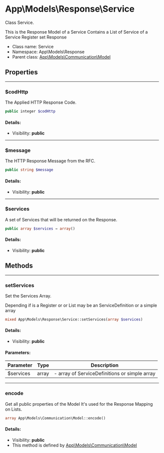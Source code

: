 App\Models\Response\Service
===============

Class Service.

This is the Response Model of a Service
Contains a List of Service of a Service Register set Response


* Class name: Service
* Namespace: App\Models\Response
* Parent class: [App\Models\Communication\Model](App-Models-Communication-Model.md)





Properties
----------


<hr>

### $codHttp

The Applied HTTP Response Code.



```php
public integer $codHttp
```

#### Details:
* Visibility: **public**


<hr>

### $message

The HTTP Response Message from the RFC.



```php
public string $message
```

#### Details:
* Visibility: **public**


<hr>

### $services

A set of Services that will be returned on the Response.



```php
public array $services = array()
```

#### Details:
* Visibility: **public**


Methods
-------


<hr>

### setServices

Set the Services Array.

Depending if is a Register or or List
may be an ServiceDefinition or a simple array

```php
mixed App\Models\Response\Service::setServices(array $services)
```

#### Details:
* Visibility: **public**


#### Parameters:

| Parameter | Type | Description |
|-----------|------|-------------|
| $services | array |  - array of ServiceDefinitions or simple array |



<hr>

### encode

Get all public properties of the Model
It's used for the Response Mapping on Lists.



```php
array App\Models\Communication\Model::encode()
```

#### Details:
* Visibility: **public**
* This method is defined by [App\Models\Communication\Model](App-Models-Communication-Model.md)




